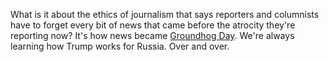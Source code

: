 What is it about the ethics of journalism that says reporters and columnists have to forget every bit of news that came before the atrocity they're reporting now?  It's how news became <a href="https://en.wikipedia.org/wiki/Groundhog_Day_(film)">Groundhog Day</a>.  We're always learning how Trump works for Russia.  Over and over.
